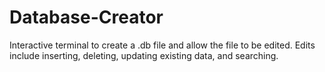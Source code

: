 # Database-Creator

Interactive terminal to create a .db file and allow the file to be edited.
Edits include inserting, deleting, updating existing data, and searching.
